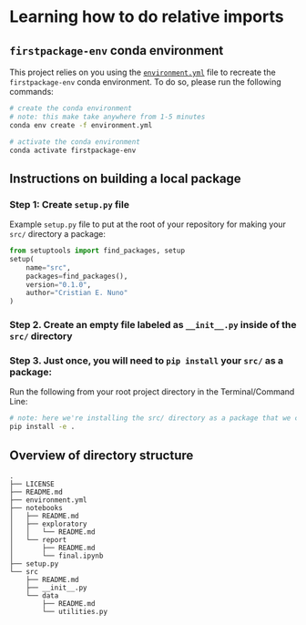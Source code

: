 # Learning how to do relative imports

## `firstpackage-env` conda environment

This project relies on you using the [`environment.yml`](environment.yml) file to recreate the `firstpackage-env` conda environment. To do so, please run the following commands:

```bash
# create the conda environment
# note: this make take anywhere from 1-5 minutes
conda env create -f environment.yml

# activate the conda environment
conda activate firstpackage-env
```

## Instructions on building a local package

### Step 1: Create `setup.py` file

Example `setup.py` file to put at the root of your repository for making your `src/` directory a package:

```python
from setuptools import find_packages, setup
setup(
    name="src",
    packages=find_packages(),
    version="0.1.0",
    author="Cristian E. Nuno"
)
```

### Step 2. Create an empty file labeled as `__init__.py` inside of the `src/` directory

### Step 3. Just once, you will need to `pip install` your `src/` as a package:

Run the following from your root project directory in the Terminal/Command Line:

```bash
# note: here we're installing the src/ directory as a package that we called "src"
pip install -e .
```

## Overview of directory structure

```
.
├── LICENSE
├── README.md
├── environment.yml
├── notebooks
│   ├── README.md
│   ├── exploratory
│   │   └── README.md
│   └── report
│       ├── README.md
│       └── final.ipynb
├── setup.py
└── src
    ├── README.md
    ├── __init__.py
    └── data
        ├── README.md
        └── utilities.py
```